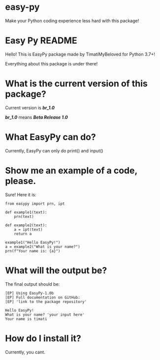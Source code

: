 # easy-py
Make your Python coding experience less hard with this package!

# Easy Py README
Hello! This is EasyPy package made by TimatiMyBeloved for Python 3.7+!

Everything about this package is under there!

# What is the current version of this package?
Current version is ***br_1.0***

***br_1.0*** means ***Beta Release 1.0***

# What EasyPy can do?
Currently, EasyPy can only do print() and input()

# Show me an example of a code, please.
Sure! Here it is:

```
from easypy import prn, ipt

def example1(text):
	prn(text)

def example2(text):
	a = ipt(text)
	return a

example1("Hello EasyPy!")
a = example2("What is your name?")
prn(f"Your name is: {a}")
```

# What will the output be?
The final output should be:

```
[EP] Using EasyPy-1.0b
[EP] Full documentation on GitHub:
[EP] 'link to the package repository'

Hello EasyPy!
What is your name? 'your input here'
Your name is timati
```

# How do I install it?
Currently, you cant.
